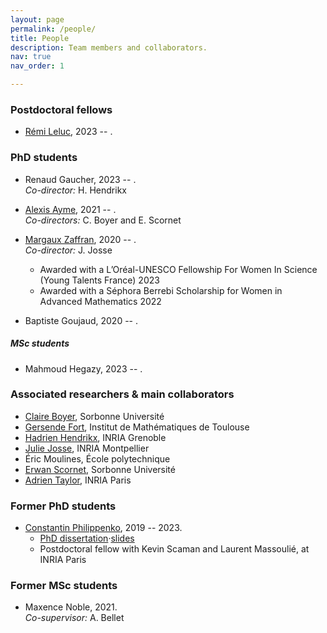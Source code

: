 ```yaml
---
layout: page
permalink: /people/
title: People
description: Team members and collaborators.
nav: true
nav_order: 1

---
```


### Postdoctoral fellows

- [Rémi Leluc](https://remileluc.github.io/), 2023 -- .

### PhD students

- Renaud Gaucher, 2023 -- .  
_Co-director:_ H. Hendrikx

- [Alexis Ayme](https://alexisayme.github.io/), 2021 -- .  
_Co-directors:_ C. Boyer and E. Scornet

- [Margaux Zaffran](https://mzaffran.github.io/), 2020 -- .  
_Co-director:_ J. Josse
    - Awarded with a L’Oréal-UNESCO Fellowship For Women In Science (Young Talents France) 2023
    - Awarded with a Séphora Berrebi Scholarship for Women in Advanced Mathematics 2022  
    

- Baptiste Goujaud, 2020 -- .

##### MSc students

- Mahmoud Hegazy, 2023 -- .

### Associated researchers & main collaborators

- [Claire Boyer](https://perso.lpsm.paris/~cboyer/), Sorbonne Université
- [Gersende Fort](https://perso.math.univ-toulouse.fr/gfort/), Institut de Mathématiques de Toulouse
- [Hadrien Hendrikx](https://www.di.ens.fr/hadrien.hendrikx/), INRIA Grenoble
- [Julie Josse](http://juliejosse.com/), INRIA Montpellier
- Éric Moulines, École polytechnique
- [Erwan Scornet](https://erwanscornet.github.io/), Sorbonne Université
- [Adrien Taylor](https://adrientaylor.github.io/), INRIA Paris

### Former PhD students

- [Constantin Philippenko](https://philipco.github.io/), 2019 -- 2023.
    - [PhD dissertation](https://philipco.github.io/files/PhD/thesis_constantin_philippenko.pdf)·[slides](https://philipco.github.io/files/PhD/2023_09-thesis_defense.pdf)
    - Postdoctoral fellow with Kevin Scaman and Laurent Massoulié, at INRIA Paris

### Former MSc students

- Maxence Noble, 2021.  
_Co-supervisor:_ A. Bellet
